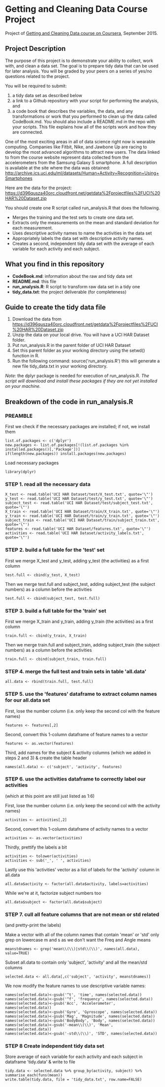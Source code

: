 Getting and Cleaning Data Course Project
========================================

Project of [Getting and Cleaning Data course on Coursera](https://www.coursera.org/course/getdata), September 2015.

## Project Description
The purpose of this project is to demonstrate your ability to collect, work with, and clean a data set.
The goal is to prepare tidy data that can be used for later analysis. You will be graded by your peers
on a series of yes/no questions related to the project.

You will be required to submit:

1. a tidy data set as described below
2. a link to a Github repository with your script for performing the analysis, and
3. a code book that describes the variables, the data, and any transformations or
   work that you performed to clean up the data called CodeBook.md. You should also
   include a README.md in the repo with your scripts. This file explains how all
   of the scripts work and how they are connected. 

One of the most exciting areas in all of data science right now is wearable computing.
Companies like Fitbit, Nike, and Jawbone Up are racing to develop the most advanced
algorithms to attract new users. The data linked to from the course website represent
data collected from the accelerometers from the Samsung Galaxy S smartphone.
A full description is available at the site where the data was obtained:
http://archive.ics.uci.edu/ml/datasets/Human+Activity+Recognition+Using+Smartphones

Here are the data for the project: https://d396qusza40orc.cloudfront.net/getdata%2Fprojectfiles%2FUCI%20HAR%20Dataset.zip

You should create one R script called run_analysis.R that does the following.

* Merges the training and the test sets to create one data set.
* Extracts only the measurements on the mean and standard deviation for each measurement. 
* Uses descriptive activity names to name the activities in the data set
* Appropriately labels the data set with descriptive activity names. 
* Creates a second, independent tidy data set with the average of each variable for each activity and each subject. 

## What you find in this repository

* __CodeBook.md__: information about the raw and tidy data set
* __README.md__: this file
* __run_analysis.R__: R script to transform raw data set in a tidy one
* __tidy_data.txt__: the project deliverable (for completeness)

## Guide to create the tidy data file
1. Download the data from https://d396qusza40orc.cloudfront.net/getdata%2Fprojectfiles%2FUCI%20HAR%20Dataset.zip
2. Unzip the data on your local drive. You will have a UCI HAR Dataset folder.
3. Put run_analysis.R in the parent folder of UCI HAR Dataset
4. Set this parent folder as your working directory using the setwd() function in R.
5. Run the following command:
  source('run_analysis.R') 
  this will generate a new file tidy_data.txt in your working directory.

*Note:* the dplyr package is needed for execution of run_analysis.R. *The script will download and install these packages if they are not yet installed on your machine.*

## Breakdown of the code in run_analysis.R

### PREAMBLE

First we check if the necessary packages are installed; if not, we install them

    list.of.packages <- c('dplyr')
    new.packages <- list.of.packages[!(list.of.packages %in% installed.packages()[,'Package'])]
    if(length(new.packages)) install.packages(new.packages)

Load necessary packages

    library(dplyr)


### STEP 1. read all the necessary data

    X_test <- read.table('UCI HAR Dataset/test/X_test.txt', quote='\"')
    y_test <- read.table('UCI HAR Dataset/test/y_test.txt', quote='\"')
    subject_test <- read.table('UCI HAR Dataset/test/subject_test.txt', quote='\"')
    X_train <- read.table('UCI HAR Dataset/train/X_train.txt', quote='\"')
    y_train <- read.table('UCI HAR Dataset/train/y_train.txt', quote='\"')
    subject_train <- read.table('UCI HAR Dataset/train/subject_train.txt', quote='\"')
    features <- read.table('UCI HAR Dataset/features.txt', quote='\"')
    activities <- read.table('UCI HAR Dataset/activity_labels.txt', quote='\"')


### STEP 2. build a full table for the 'test' set

First we merge X_test and y_test, adding y_test (the activities) as a first column

    test.full <- cbind(y_test, X_test)

Then we merge test.full and subject_test, adding subject_test (the subject numbers) as a column before the activities

    test.full <- cbind(subject_test, test.full)


### STEP 3. build a full table for the 'train' set

First we merge X_train and y_train, adding y_train (the activities) as a first column

    train.full <- cbind(y_train, X_train)

Then we merge train.full and subject_train, adding subject_train (the subject numbers) as a column before the activities

    train.full <- cbind(subject_train, train.full)


### STEP 4. merge the full test and train sets in table 'all.data'

    all.data <- rbind(train.full, test.full)


### STEP 5. use the 'features' dataframe to extract column names for our all.data set

First, lose the number column (i.e. only keep the second col with the feature names)

    features <- features[,2]

Second, convert this 1-column dataframe of feature names to a vector

    features <- as.vector(features)

Third, add names for the subject & activity columns (which we added in steps 2 and 3) & create the table header

    names(all.data) <- c('subject', 'activity', features)


### STEP 6. use the activities dataframe to correctly label our activities 
(which at this point are still just listed as 1:6)

First, lose the number column (i.e. only keep the second col with the activity names)

    activities <- activities[,2]

Second, convert this 1-column dataframe of activity names to a vector

    activities <- as.vector(activities)

Thirdly, prettify the labels a bit

    activities <- tolower(activities)
    activities <- sub('_', ' ', activities)


Lastly use this 'activities' vector as a list of labels for the 'activity' column in all.data

    all.data$activity <- factor(all.data$activity, labels=activities)

While we're at it, factorize subject numbers too

    all.data$subject <- factor(all.data$subject)


### STEP 7. cull all feature columns that are not mean or std related 
(and pretty-print the labels)

Make a vector with all of the column names that contain 'mean' or 'std'
only grep on lowercase m and s as we don't want the Freq and Angle means

    meanstdnames <- grep('mean\\(\\)|std\\(\\)', names(all.data), value=TRUE)

Subset all.data to contain only 'subject', 'activity' and all the mean/std columns

    selected.data <- all.data[,c('subject', 'activity', meanstdnames)]

We now modify the feature names to use descriptive variable names:

    names(selected.data)<-gsub('^t', 'time', names(selected.data))
    names(selected.data)<-gsub('^f', 'frequency', names(selected.data))
    names(selected.data)<-gsub('Acc', 'Accelerometer', names(selected.data))
    names(selected.data)<-gsub('Gyro', 'Gyroscope', names(selected.data))
    names(selected.data)<-gsub('Mag', 'Magnitude', names(selected.data))
    names(selected.data)<-gsub('BodyBody', 'Body', names(selected.data))
    names(selected.data)<-gsub('-mean\\(\\)', 'Mean', names(selected.data))
    names(selected.data)<-gsub('-std\\(\\)', 'STD', names(selected.data))


### STEP 8 Create independent tidy data set

Store average of each variable for each activity and each subject in dataframe 'tidy.data' & write to file

    tidy.data <- selected.data %>% group_by(activity, subject) %>% summarise_each(funs(mean))
    write.table(tidy.data, file = 'tidy_data.txt', row.name=FALSE)
